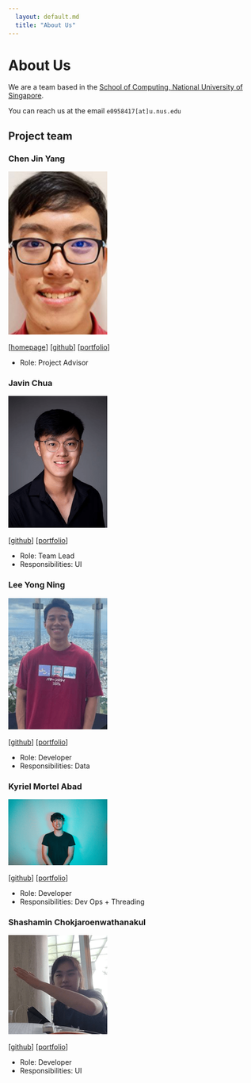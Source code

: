 ```yaml
---
  layout: default.md
  title: "About Us"
---
```


# About Us

We are a team based in the [School of Computing, National University of Singapore](http://www.comp.nus.edu.sg).

You can reach us at the email `e0958417[at]u.nus.edu`

## Project team

### Chen Jin Yang

<img src="images/jinyang.png" width="200px">

[[homepage](https://www.linkedin.com/in/chen-jin-yang-37baa8202/)]
[[github](https://github.com/jinyang628)]
[[portfolio](team/jinyang.md)]

* Role: Project Advisor

### Javin Chua

<img src="images/javin.png" width="200px">

[[github](http://github.com/javinchua)]
[[portfolio](team/javin.md)]

* Role: Team Lead
* Responsibilities: UI

### Lee Yong Ning

<img src="images/yongning.png" width="200px">

[[github](http://github.com/yongning0310)] 
[[portfolio](team/yongning.md)]

* Role: Developer
* Responsibilities: Data

### Kyriel Mortel Abad

<img src="images/kyriel.png" width="200px">

[[github](http://github.com/s-kybound)]
[[portfolio](team/kyriel.md)]

* Role: Developer
* Responsibilities: Dev Ops + Threading

### Shashamin Chokjaroenwathanakul 

<img src="images/shashamin.png" width="200px">

[[github](http://github.com/shashahchk)]
[[portfolio](team/shashamin.md)]

* Role: Developer
* Responsibilities: UI

